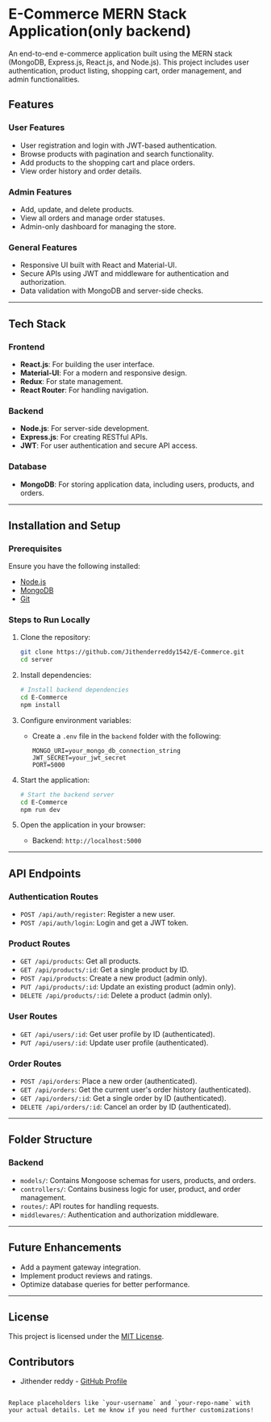 # E-Commerce MERN Stack Application(only backend)

An end-to-end e-commerce application built using the MERN stack (MongoDB, Express.js, React.js, and Node.js). This project includes user authentication, product listing, shopping cart, order management, and admin functionalities.

## Features

### User Features
- User registration and login with JWT-based authentication.
- Browse products with pagination and search functionality.
- Add products to the shopping cart and place orders.
- View order history and order details.

### Admin Features
- Add, update, and delete products.
- View all orders and manage order statuses.
- Admin-only dashboard for managing the store.

### General Features
- Responsive UI built with React and Material-UI.
- Secure APIs using JWT and middleware for authentication and authorization.
- Data validation with MongoDB and server-side checks.

---

## Tech Stack

### Frontend
- **React.js**: For building the user interface.
- **Material-UI**: For a modern and responsive design.
- **Redux**: For state management.
- **React Router**: For handling navigation.

### Backend
- **Node.js**: For server-side development.
- **Express.js**: For creating RESTful APIs.
- **JWT**: For user authentication and secure API access.

### Database
- **MongoDB**: For storing application data, including users, products, and orders.

---

## Installation and Setup

### Prerequisites
Ensure you have the following installed:
- [Node.js](https://nodejs.org/)
- [MongoDB](https://www.mongodb.com/)
- [Git](https://git-scm.com/)

### Steps to Run Locally
1. Clone the repository:
   ```bash
   git clone https://github.com/Jithenderreddy1542/E-Commerce.git
   cd server
   ```

2. Install dependencies:
   ```bash
   # Install backend dependencies
   cd E-Commerce
   npm install
   ```

3. Configure environment variables:
   - Create a `.env` file in the `backend` folder with the following:
     ```env
     MONGO_URI=your_mongo_db_connection_string
     JWT_SECRET=your_jwt_secret
     PORT=5000
     ```
4. Start the application:
   ```bash
   # Start the backend server
   cd E-Commerce
   npm run dev
   ```

5. Open the application in your browser:
   - Backend: `http://localhost:5000`

---

## API Endpoints

### Authentication Routes
- `POST /api/auth/register`: Register a new user.
- `POST /api/auth/login`: Login and get a JWT token.

### Product Routes
- `GET /api/products`: Get all products.
- `GET /api/products/:id`: Get a single product by ID.
- `POST /api/products`: Create a new product (admin only).
- `PUT /api/products/:id`: Update an existing product (admin only).
- `DELETE /api/products/:id`: Delete a product (admin only).

### User Routes
- `GET /api/users/:id`: Get user profile by ID (authenticated).
- `PUT /api/users/:id`: Update user profile (authenticated).

### Order Routes
- `POST /api/orders`: Place a new order (authenticated).
- `GET /api/orders`: Get the current user's order history (authenticated).
- `GET /api/orders/:id`: Get a single order by ID (authenticated).
- `DELETE /api/orders/:id`: Cancel an order by ID (authenticated).

---

## Folder Structure

### Backend
- `models/`: Contains Mongoose schemas for users, products, and orders.
- `controllers/`: Contains business logic for user, product, and order management.
- `routes/`: API routes for handling requests.
- `middlewares/`: Authentication and authorization middleware.

---

## Future Enhancements
- Add a payment gateway integration.
- Implement product reviews and ratings.
- Optimize database queries for better performance.

---

## License
This project is licensed under the [MIT License](LICENSE).

## Contributors
- Jithender reddy - [GitHub Profile]((https://github.com/Jithenderreddy1542))
```

Replace placeholders like `your-username` and `your-repo-name` with your actual details. Let me know if you need further customizations!
